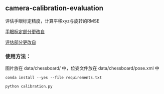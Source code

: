 ## camera-calibration-evaluation

评估手眼标定精度，计算平移xyz与旋转的RMSE

[手眼标定部分更改自](https://git.lug.ustc.edu.cn/GWDx/camera-calibration)

[评估部分更改自](https://github.com/ethz-asl/hand_eye_calibration)

### 使用方法：
图片放在 data/chessboard/ 中，位姿文件放在 data/chessboard/pose.xml 中

`conda install --yes --file requirements.txt`

`python calibration.py`
